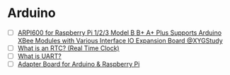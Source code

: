 # Arduino


- [ ] [ARPI600 for Raspberry Pi 1/2/3 Model B B+ A+ Plus Supports Arduino XBee Modules with Various Interface IO Expansion Board @XYGStudy](https://www.amazon.ca/Raspberry-Pi-Supports-Interface-Expansion/dp/B00SWFO6QY)
- [ ] [What is an RTC? (Real Time Clock)](https://learn.adafruit.com/ds1307-real-time-clock-breakout-board-kit/what-is-an-rtc)
- [ ] [What is UART?](https://www.rohde-schwarz.com/us/products/test-and-measurement/essentials-test-equipment/digital-oscilloscopes/understanding-uart_254524.html)
- [ ] [Adapter Board for Arduino & Raspberry Pi](https://www.waveshare.com/arpi600.htm)
